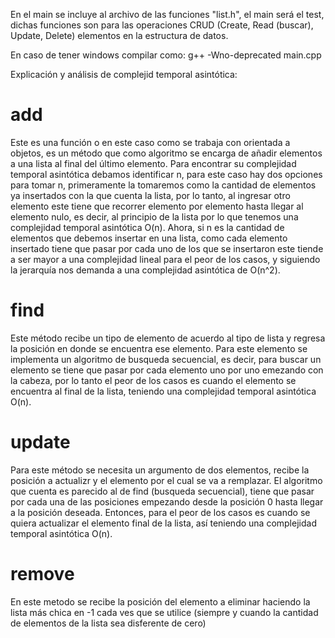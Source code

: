 En el main se incluye al archivo de las funciones "list.h", el main será el test, dichas funciones son para las operaciones CRUD (Create, Read (buscar), Update, Delete) elementos en la estructura de datos.

En caso de tener windows compilar como: g++ -Wno-deprecated main.cpp

Explicación y análisis de complejid temporal asintótica:

# add

Este es una función o en este caso como se trabaja con orientada a objetos, es un método que como algoritmo se encarga de añadir elementos a una lista al final del último elemento. Para encontrar su complejidad temporal asintótica debamos identificar n, para este caso hay dos opciones para tomar n, primeramente la tomaremos como la cantidad de elementos ya insertados con la que cuenta la lista, por lo tanto, al ingresar otro elemento este tiene que recorrer elemento por elemento hasta llegar al elemento nulo, es decir, al principio de la lista por lo que tenemos una complejidad temporal asintótica O(n). Ahora, si n es la cantidad de elementos que debemos insertar en una lista, como cada elemento insertado tiene que pasar por cada uno de los que se insertaron este tiende a ser mayor a una complejidad lineal para el peor de los casos, y siguiendo la jerarquía nos demanda a una complejidad asintótica de O(n^2).

# find

Este método recibe un tipo de elemento de acuerdo al tipo de lista y regresa la posición en donde se encuentra ese elemento. Para este elemento se implementa un algoritmo de busqueda secuencial, es decir, para buscar un elemento se tiene que pasar por cada elemento uno por uno emezando con la cabeza, por lo tanto el peor de los casos es cuando el elemento se encuentra al final de la lista, teniendo una complejidad temporal asintótica O(n).

# update

Para este método se necesita un argumento de dos elementos, recibe la posición a actualizr y el elemento por el cual se va a remplazar. El algoritmo que cuenta es parecido al de find (busqueda secuencial), tiene que pasar por cada una de las posiciones empezando desde la posición 0 hasta llegar a la posición deseada. Entonces, para el peor de los casos es cuando se quiera actualizar el elemento final de la lista, así teniendo una complejidad temporal asintótica O(n).

# remove

En este metodo se recibe la posición del elemento a eliminar haciendo la lista más chica en -1 cada ves que se utilice (siempre y cuando la cantidad de elementos de la lista sea disferente de cero)
